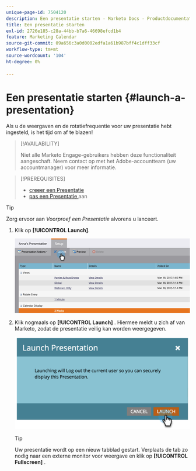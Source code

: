 ```yaml
---
unique-page-id: 7504120
description: Een presentatie starten - Marketo Docs - Productdocumentatie
title: Een presentatie starten
exl-id: 2726e185-c28a-44bb-b7a6-46698efcd1b4
feature: Marketing Calendar
source-git-commit: 09a656c3a0d0002edfa1a61b987bff4c1dff33cf
workflow-type: tm+mt
source-wordcount: '104'
ht-degree: 0%

---
```


# Een presentatie starten {#launch-a-presentation}

Als u de weergaven en de rotatiefrequentie voor uw presentatie hebt ingesteld, is het tijd om af te blazen!

>[!AVAILABILITY]
>
>
>Niet alle Marketo Engage-gebruikers hebben deze functionaliteit aangeschaft. Neem contact op met het Adobe-accountteam (uw accountmanager) voor meer informatie.

>[!PREREQUISITES]
>
>* [ creeer een Presentatie ](/help/marketo/product-docs/core-marketo-concepts/marketing-calendar/calendar-hd/create-a-presentation.md)
>* [ pas een Presentatie ](/help/marketo/product-docs/core-marketo-concepts/marketing-calendar/calendar-hd/customize-a-presentation.md) aan

>[!TIP]
>
>Zorg ervoor aan _Voorproef een Presentatie_ alvorens u lanceert.

1. Klik op **[!UICONTROL Launch]**.

   ![](assets/image2015-3-20-14-3a4-3a18.png)

1. Klik nogmaals op **[!UICONTROL Launch]** . Hiermee meldt u zich af van Marketo, zodat de presentatie veilig kan worden weergegeven.

   ![](assets/image2015-3-20-14-3a5-3a34.png)

   >[!TIP]
   >
   >Uw presentatie wordt op een nieuw tabblad gestart. Verplaats de tab zo nodig naar een externe monitor voor weergave en klik op **[!UICONTROL Fullscreen]** .
